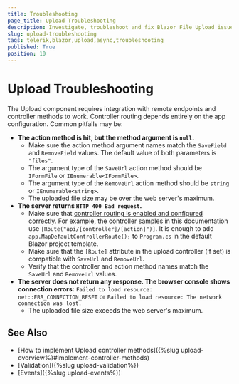 ```yaml
---
title: Troubleshooting
page_title: Upload Troubleshooting
description: Investigate, troubleshoot and fix Blazor File Upload issues.
slug: upload-troubleshooting
tags: telerik,blazor,upload,async,troubleshooting
published: True
position: 10
---
```



# Upload Troubleshooting

The Upload component requires integration with remote endpoints and controller methods to work. Controller routing depends entirely on the app configuration. Common pitfalls may be:

* **The action method is hit, but the method argument is `null`.**
    * Make sure the action method argument names match the `SaveField` and `RemoveField` values. The default value of both parameters is `"files"`.
    * The argument type of the `SaveUrl` action method should be `IFormFile` or `IEnumerable<IFormFile>`.
    * The argument type of the `RemoveUrl` action method should be `string` or `IEnumerable<string>`.
    * The uploaded file size may be over the web server's maximum.
* **The server returns `HTTP 400 Bad request`.**
    * Make sure that [controller routing is enabled and configured correctly](https://docs.microsoft.com/en-us/aspnet/core/mvc/controllers/routing). For example, the controller samples in this documentation use `[Route("api/[controller]/[action]")]`. It is enough to add `app.MapDefaultControllerRoute();` to `Program.cs` in the default Blazor project template.
    * Make sure that the `[Route]` attribute in the upload controller (if set) is compatible with `SaveUrl` and `RemoveUrl`.
    * Verify that the controller and action method names match the `SaveUrl` and `RemoveUrl` values.
* **The server does not return any response. The browser console shows connection errors:**
    `Failed to load resource: net::ERR_CONNECTION_RESET` or `Failed to load resource: The network connection was lost.`
    * The uploaded file size exceeds the web server's maximum.

## See Also

* [How to implement Upload controller methods]({%slug upload-overview%}#implement-controller-methods)
* [Validation]({%slug upload-validation%})
* [Events]({%slug upload-events%})
